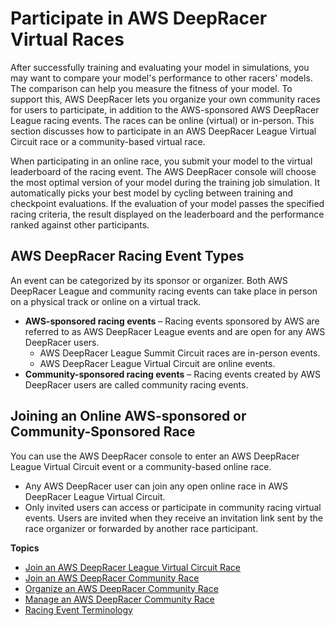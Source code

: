 # Participate in AWS DeepRacer Virtual Races<a name="deepracer-racing-series"></a>

After successfully training and evaluating your model in simulations, you may want to compare your model's performance to other racers' models\. The comparison can help you measure the fitness of your model\. To support this, AWS DeepRacer lets you organize your own community races for users to participate, in addition to the AWS\-sponsored AWS DeepRacer League racing events\. The races can be online \(virtual\) or in\-person\. This section discusses how to participate in an AWS DeepRacer League Virtual Circuit race or a community\-based virtual race\. 

When participating in an online race, you submit your model to the virtual leaderboard of the racing event\. The AWS DeepRacer console will choose the most optimal version of your model during the training job simulation\. It automatically picks your best model by cycling between training and checkpoint evaluations\. If the evaluation of your model passes the specified racing criteria, the result displayed on the leaderboard and the performance ranked against other participants\. 

## AWS DeepRacer Racing Event Types<a name="deepracer-racing-event-types"></a>

An event can be categorized by its sponsor or organizer\. Both AWS DeepRacer League and community racing events can take place in person on a physical track or online on a virtual track\.
+ **AWS\-sponsored racing events** – Racing events sponsored by AWS are referred to as AWS DeepRacer League events and are open for any AWS DeepRacer users\.
  + AWS DeepRacer League Summit Circuit races are in\-person events\.
  + AWS DeepRacer League Virtual Circuit are online events\.
+ **Community\-sponsored racing events** – Racing events created by AWS DeepRacer users are called community racing events\.

## Joining an Online AWS\-sponsored or Community\-Sponsored Race<a name="Invitation"></a>

You can use the AWS DeepRacer console to enter an AWS DeepRacer League Virtual Circuit event or a community\-based online race\. 
+ Any AWS DeepRacer user can join any open online race in AWS DeepRacer League Virtual Circuit\. 
+ Only invited users can access or participate in community racing virtual events\. Users are invited when they receive an invitation link sent by the race organizer or forwarded by another race participant\. 

**Topics**
+ [Join an AWS DeepRacer League Virtual Circuit Race](deepracer-submit-model-to-leaderboard.md)
+ [Join an AWS DeepRacer Community Race](deepracer-join-community-race.md)
+ [Organize an AWS DeepRacer Community Race](deepracer-create-community-race.md)
+ [Manage an AWS DeepRacer Community Race](deepracer-manage-community-races.md)
+ [Racing Event Terminology](deepracer-basic-concept.md#racing-event-terminology)